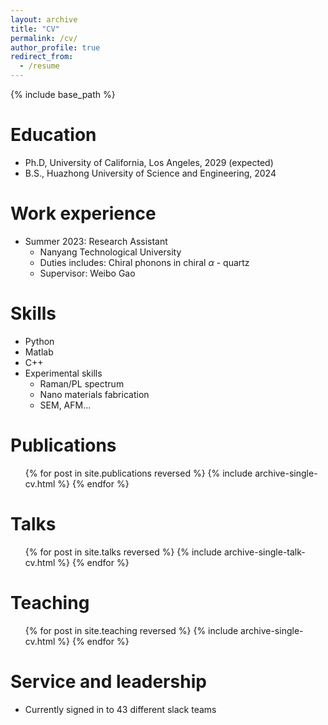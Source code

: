 ```yaml
---
layout: archive
title: "CV"
permalink: /cv/
author_profile: true
redirect_from:
  - /resume
---
```


{% include base_path %}

Education
======
* Ph.D, University of California, Los Angeles, 2029 (expected)
* B.S., Huazhong University of Science and Engineering, 2024

Work experience
======
* Summer 2023: Research Assistant
  * Nanyang Technological University
  * Duties includes: Chiral phonons in chiral $\alpha$ - quartz
  * Supervisor: Weibo Gao
  
Skills
======
* Python
* Matlab
* C++
* Experimental skills
  * Raman/PL spectrum
  * Nano materials fabrication
  * SEM, AFM...

Publications
======
  <ul>{% for post in site.publications reversed %}
    {% include archive-single-cv.html %}
  {% endfor %}</ul>
  
Talks
======
  <ul>{% for post in site.talks reversed %}
    {% include archive-single-talk-cv.html  %}
  {% endfor %}</ul>
  
Teaching
======
  <ul>{% for post in site.teaching reversed %}
    {% include archive-single-cv.html %}
  {% endfor %}</ul>
  
Service and leadership
======
* Currently signed in to 43 different slack teams
